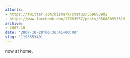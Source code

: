 ```yaml
---
alturls:
- https://twitter.com/bismark/status/369693992
- https://www.facebook.com/17803937/posts/856460993319
archive:
- 2007-10
date: '2007-10-28T06:36:41+00:00'
slug: '1193553401'
---
```


now at home.

